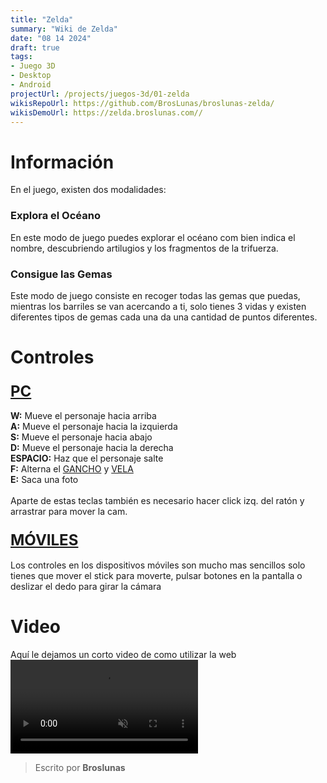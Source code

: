```yaml
---
title: "Zelda"
summary: "Wiki de Zelda"
date: "08 14 2024"
draft: true
tags:
- Juego 3D
- Desktop
- Android
projectUrl: /projects/juegos-3d/01-zelda
wikisRepoUrl: https://github.com/BrosLunas/broslunas-zelda/
wikisDemoUrl: https://zelda.broslunas.com//
---
```


# Información
En el juego, existen dos modalidades:

### Explora el Océano
En este modo de juego puedes explorar el océano com bien indica el nombre, descubriendo artilugios y los fragmentos de la trifuerza.
### Consigue las Gemas
Este modo de juego consiste en recoger todas las gemas que puedas, mientras los barriles se van acercando a ti, solo tienes 3 vidas y existen diferentes tipos de gemas cada una da una cantidad de puntos diferentes.

# Controles

### <b style="font-size:x-large; "><u>PC</u></b> <br>
<b>W:</b> Mueve el personaje hacia arriba <br>
<b>A:</b> Mueve el personaje hacia la izquierda <br>
<b>S:</b> Mueve el personaje hacia abajo <br>
<b>D:</b> Mueve el personaje hacia la derecha <br>
<b>ESPACIO:</b> Haz que el personaje salte <br>
<b>F:</b> Alterna el <u>GANCHO</u> y <u>VELA</u> <br>
<b>E:</b> Saca una foto <br> <br>
Aparte de estas teclas también es necesario hacer click izq. del ratón y arrastrar para mover la cam.

### <b style="font-size:x-large; "><u>MÓVILES</u></b> <br>
Los controles en los dispositivos móviles son mucho mas sencillos solo tienes que mover el stick para moverte, pulsar botones en la pantalla o deslizar el dedo para girar la cámara


# Video
Aquí le dejamos un corto video de como utilizar la web
<video class="container video" controls muted>
    <source src="https://assets.broslunas.com/gameplay/zelda.mp4" type="video/mp4">
</video>

> Escrito por **Broslunas**
